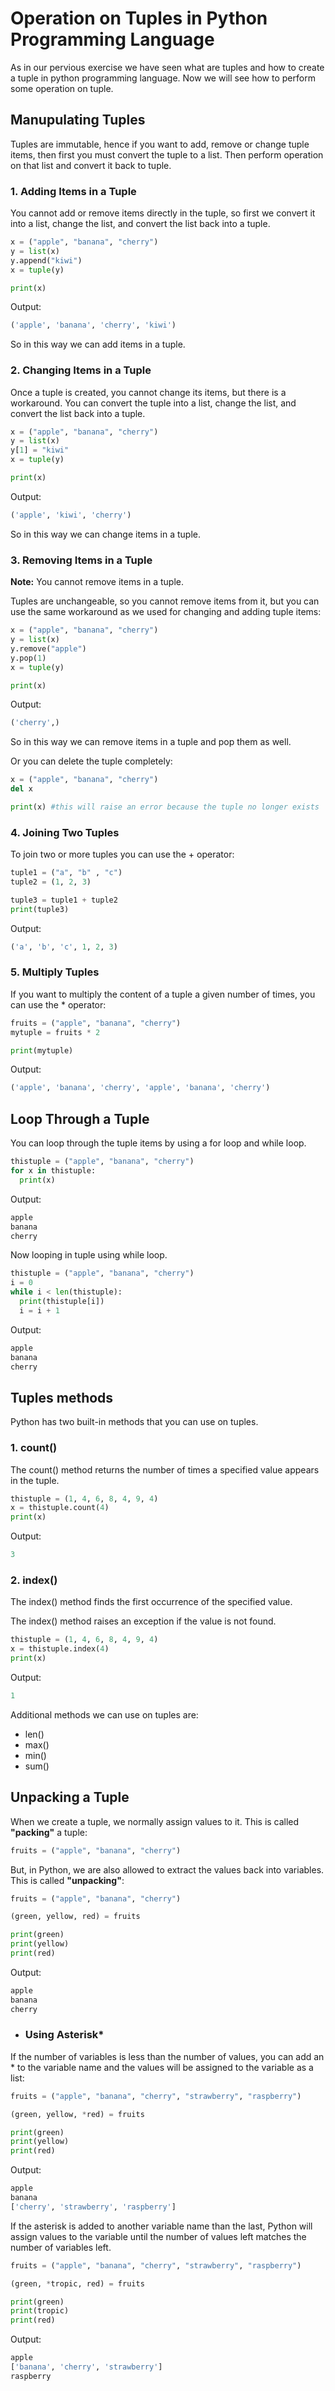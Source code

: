 # Operation on Tuples in Python Programming Language

As in our pervious exercise we have seen what are tuples and how to create a tuple in python programming language. Now we will see how to perform some operation on tuple.

## Manupulating Tuples

Tuples are immutable, hence if you want to add, remove or change tuple items, then first you must convert the tuple to a list. Then perform operation on that list and convert it back to tuple.

### 1. Adding Items in a Tuple

You cannot add or remove items directly in the tuple, so first we convert it into a list, change the list, and convert the list back into a tuple.

```python
x = ("apple", "banana", "cherry")
y = list(x)
y.append("kiwi")
x = tuple(y)

print(x)
```

Output:

```python
('apple', 'banana', 'cherry', 'kiwi')
```

So in this way we can add items in a tuple.

### 2. Changing Items in a Tuple

Once a tuple is created, you cannot change its items, but there is a workaround. You can convert the tuple into a list, change the list, and convert the list back into a tuple.

```python
x = ("apple", "banana", "cherry")
y = list(x)
y[1] = "kiwi"
x = tuple(y)

print(x)
```

Output:

```python
('apple', 'kiwi', 'cherry')
```

So in this way we can change items in a tuple.

### 3. Removing Items in a Tuple

**Note:** You cannot remove items in a tuple.

Tuples are unchangeable, so you cannot remove items from it, but you can use the same workaround as we used for changing and adding tuple items:

```python
x = ("apple", "banana", "cherry")
y = list(x)
y.remove("apple")
y.pop(1)
x = tuple(y)

print(x)
```

Output:

```python
('cherry',)
```

So in this way we can remove items in a tuple and pop them as well.

Or you can delete the tuple completely:

```python
x = ("apple", "banana", "cherry")
del x

print(x) #this will raise an error because the tuple no longer exists
```

### 4. Joining Two Tuples

To join two or more tuples you can use the + operator:

```python
tuple1 = ("a", "b" , "c")
tuple2 = (1, 2, 3)

tuple3 = tuple1 + tuple2
print(tuple3)
```

Output:

```python
('a', 'b', 'c', 1, 2, 3)
```

### 5. Multiply Tuples

If you want to multiply the content of a tuple a given number of times, you can use the * operator:

```python
fruits = ("apple", "banana", "cherry")
mytuple = fruits * 2

print(mytuple)
```

Output:

```python
('apple', 'banana', 'cherry', 'apple', 'banana', 'cherry')
```

## Loop Through a Tuple

You can loop through the tuple items by using a for loop and while loop.

```python
thistuple = ("apple", "banana", "cherry")
for x in thistuple:
  print(x)
```

Output:

```python
apple
banana
cherry
```

Now looping in tuple using while loop.

```python
thistuple = ("apple", "banana", "cherry")
i = 0
while i < len(thistuple):
  print(thistuple[i])
  i = i + 1
```

Output:

```python
apple
banana
cherry
```

## Tuples methods

Python has two built-in methods that you can use on tuples.

### 1. count()

The count() method returns the number of times a specified value appears in the tuple.

```python
thistuple = (1, 4, 6, 8, 4, 9, 4)
x = thistuple.count(4)
print(x)
```

Output:

```python
3
```

### 2. index()

The index() method finds the first occurrence of the specified value.

The index() method raises an exception if the value is not found.

```python
thistuple = (1, 4, 6, 8, 4, 9, 4)
x = thistuple.index(4)
print(x)
```

Output:

```python
1
```

Additional methods we can use on tuples are:

- len()
- max()
- min()
- sum()

## Unpacking a Tuple

When we create a tuple, we normally assign values to it. This is called **"packing"** a tuple:

```python
fruits = ("apple", "banana", "cherry")
```

But, in Python, we are also allowed to extract the values back into variables. This is called **"unpacking"**:

```python
fruits = ("apple", "banana", "cherry")

(green, yellow, red) = fruits

print(green)
print(yellow)
print(red)
```

Output:

```python
apple
banana
cherry
```

- ###  Using Asterisk*

If the number of variables is less than the number of values, you can add an * to the variable name and the values will be assigned to the variable as a list:

```python
fruits = ("apple", "banana", "cherry", "strawberry", "raspberry")

(green, yellow, *red) = fruits

print(green)
print(yellow)
print(red)
```

Output:

```python
apple
banana
['cherry', 'strawberry', 'raspberry']
```

If the asterisk is added to another variable name than the last, Python will assign values to the variable until the number of values left matches the number of variables left.

```python
fruits = ("apple", "banana", "cherry", "strawberry", "raspberry")

(green, *tropic, red) = fruits

print(green)
print(tropic)
print(red)
```

Output:

```python
apple
['banana', 'cherry', 'strawberry']
raspberry
```